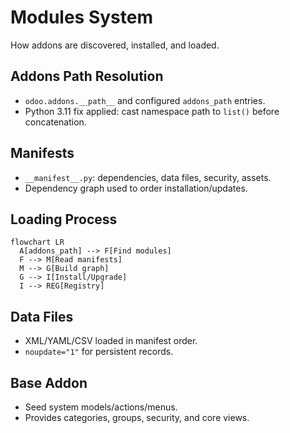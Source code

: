 # Modules System

How addons are discovered, installed, and loaded.

## Addons Path Resolution
- `odoo.addons.__path__` and configured `addons_path` entries.
- Python 3.11 fix applied: cast namespace path to `list()` before concatenation.

## Manifests
- `__manifest__.py`: dependencies, data files, security, assets.
- Dependency graph used to order installation/updates.

## Loading Process
```mermaid
flowchart LR
  A[addons_path] --> F[Find modules]
  F --> M[Read manifests]
  M --> G[Build graph]
  G --> I[Install/Upgrade]
  I --> REG[Registry]
```

## Data Files
- XML/YAML/CSV loaded in manifest order.
- `noupdate="1"` for persistent records.

## Base Addon
- Seed system models/actions/menus.
- Provides categories, groups, security, and core views.

